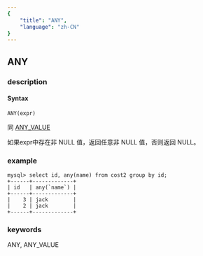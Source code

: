 ```yaml
---
{
    "title": "ANY",
    "language": "zh-CN"
}
---
```


<!-- 
Licensed to the Apache Software Foundation (ASF) under one
or more contributor license agreements.  See the NOTICE file
distributed with this work for additional information
regarding copyright ownership.  The ASF licenses this file
to you under the Apache License, Version 2.0 (the
"License"); you may not use this file except in compliance
with the License.  You may obtain a copy of the License at

  http://www.apache.org/licenses/LICENSE-2.0

Unless required by applicable law or agreed to in writing,
software distributed under the License is distributed on an
"AS IS" BASIS, WITHOUT WARRANTIES OR CONDITIONS OF ANY
KIND, either express or implied.  See the License for the
specific language governing permissions and limitations
under the License.
-->

## ANY
### description
#### Syntax

`ANY(expr)`

同 [ANY_VALUE](./any_value.md)

如果expr中存在非 NULL 值，返回任意非 NULL 值，否则返回 NULL。

### example
```
mysql> select id, any(name) from cost2 group by id;
+------+-------------+
| id   | any(`name`) |
+------+-------------+
|    3 | jack        |
|    2 | jack        |
+------+-------------+
```
### keywords
ANY, ANY_VALUE
